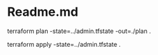 # Readme.md

terraform plan -state=../admin.tfstate -out=./plan .

terraform apply -state=../admin.tfstate .

